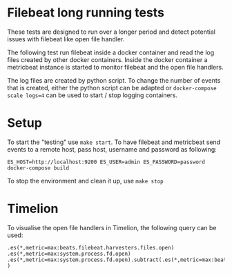 # Filebeat long running tests

These tests are designed to run over a longer period and detect potential issues with filebeat like open file handler.

The following test run filebeat inside a docker container and read the log files created by other docker containers. Inside the docker container a metricbeat instance is started to monitor filebeat and the open file handlers.

The log files are created by python script. To change the number of events that is created, either the python script can be adapted or `docker-compose scale logs=4` can be used to start / stop logging containers.

# Setup

To start the "testing" use `make start`. To have filebeat and metricbeat send events to a remote host, pass host, username and password as following:

```
ES_HOST=http://localhost:9200 ES_USER=admin ES_PASSWORD=password docker-compose build
```

To stop the environment and clean it up, use `make stop`

# Timelion

To visualise the open file handlers in Timelion, the following query can be used:

```
.es(*,metric=max:beats.filebeat.harvesters.files.open) .es(*,metric=max:system.process.fd.open) .es(*,metric=max:system.process.fd.open).subtract(.es(*,metric=max:beats.filebeat.harvesters.files.open) )
```

